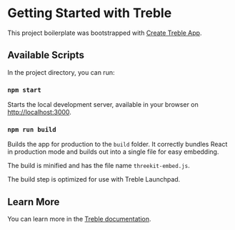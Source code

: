 # Getting Started with Treble

This project boilerplate was bootstrapped with [Create Treble App](https://github.com/threekit/treble).

## Available Scripts

In the project directory, you can run:

### `npm start`

Starts the local development server, available
in your browser on [http://localhost:3000](http://localhost:3000).

### `npm run build`

Builds the app for production to the `build` folder.
It correctly bundles React in production mode and
builds out into a single file for easy embedding.

The build is minified and has the file name `threekit-embed.js`.

The build step is optimized for use with Treble Launchpad.

## Learn More

You can learn more in the [Treble documentation]().
